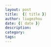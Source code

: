```yaml
---
layout: post
title:  {{ title }}
author: liugezhou
date: {{ date }}
description: 
category:
tags:
---
```

